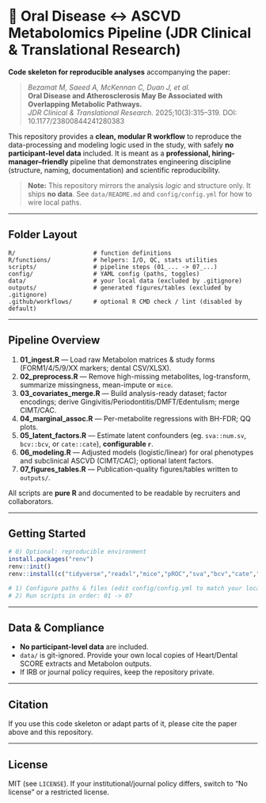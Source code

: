 # 🦷 Oral Disease ↔ ASCVD Metabolomics Pipeline (JDR Clinical & Translational Research)

**Code skeleton for reproducible analyses** accompanying the paper:

> *Bezamat M, Saeed A, McKennan C, Duan J, et al.*  
> **Oral Disease and Atherosclerosis May Be Associated with Overlapping Metabolic Pathways.**  
> *JDR Clinical & Translational Research.* 2025;10(3):315–319. DOI: 10.1177/23800844241280383

This repository provides a **clean, modular R workflow** to reproduce the data-processing and modeling logic used in the study, with safely **no participant-level data** included. It is meant as a **professional, hiring-manager–friendly** pipeline that demonstrates engineering discipline (structure, naming, documentation) and scientific reproducibility.

> **Note:** This repository mirrors the analysis *logic* and structure only. It ships **no data**. See `data/README.md` and `config/config.yml` for how to wire local paths.

---

## Folder Layout

```
R/                      # function definitions
R/functions/            # helpers: I/O, QC, stats utilities
scripts/                # pipeline steps (01_... -> 07_...)
config/                 # YAML config (paths, toggles)
data/                   # your local data (excluded by .gitignore)
outputs/                # generated figures/tables (excluded by .gitignore)
.github/workflows/      # optional R CMD check / lint (disabled by default)
```

---

## Pipeline Overview

1. **01_ingest.R** — Load raw Metabolon matrices & study forms (FORM1/4/5/9/XX markers; dental CSV/XLSX).  
2. **02_preprocess.R** — Remove high-missing metabolites, log-transform, summarize missingness, mean-impute or `mice`.  
3. **03_covariates_merge.R** — Build analysis-ready dataset; factor encodings; derive Gingivitis/Periodontitis/DMFT/Edentulism; merge CIMT/CAC.  
4. **04_marginal_assoc.R** — Per-metabolite regressions with BH-FDR; QQ plots.  
5. **05_latent_factors.R** — Estimate latent confounders (eg. `sva::num.sv`, `bcv::bcv`, or `cate::cate`), **configurable `r`**.  
6. **06_modeling.R** — Adjusted models (logistic/linear) for oral phenotypes and subclinical ASCVD (CIMT/CAC); optional latent factors.  
7. **07_figures_tables.R** — Publication-quality figures/tables written to `outputs/`.

All scripts are **pure R** and documented to be readable by recruiters and collaborators.

---

## Getting Started

```r
# 0) Optional: reproducible environment
install.packages("renv")
renv::init()
renv::install(c("tidyverse","readxl","mice","pROC","sva","bcv","cate","yaml","cowplot","ggplot2","gridExtra"))

# 1) Configure paths & files (edit config/config.yml to match your local file names)
# 2) Run scripts in order: 01 -> 07
```

---

## Data & Compliance

- **No participant-level data** are included.  
- `data/` is git-ignored. Provide your own local copies of Heart/Dental SCORE extracts and Metabolon outputs.  
- If IRB or journal policy requires, keep the repository private.

---

## Citation

If you use this code skeleton or adapt parts of it, please cite the paper above and this repository.

---

## License

MIT (see `LICENSE`). If your institutional/journal policy differs, switch to “No license” or a restricted license.
